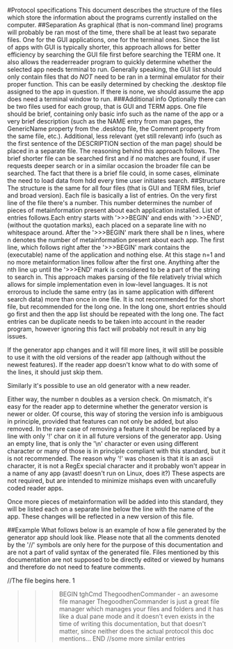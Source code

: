 #Protocol specifications
This document describes the structure of the files which store the information about the programs currently installed on the computer.
##Separation
As graphical (that is non-command line) programs will probably be ran most of the time,
there shall be at least two separate files. One for the GUI applications, one for the terminal ones.
Since the list of apps with GUI is typically shorter, this approach allows for better efficiency by searching the GUI file first
before searching the TERM one. It also allows the readerreader  program to quickly determine whether the selected app needs terminal to run.
Generally speaking, the GUI list should only contain files that do *NOT* need to be ran in a terminal emulator for their proper function.
This can be easily determined by checking the .desktop file assigned to the app in question. If there is none, we should assume the app does
need a terminal window to run.
###Additional info
Optionally there can be two files used for each group, that is GUI and TERM apps.
One file should be brief, containing only basic info such as the name of the app or a very brief description (such as the NAME entry from man pages,
the GenericName property from the .desktop file, the Comment property from the same file, etc.).
Additional, less relevant (yet still relevant) info (such as the first sentence of the DESCRIPTION section of the man page) should be placed in a separate file.
The reasoning behind this approach follows. The brief shorter file can be searched first and if no matches are found, if user requests deeper search or in a similar
occasion the broader file can be searched. The fact that there is a brief file could, in some cases, eliminate the need to load data from hdd every time user
initiates search.
##Structure
The structure is the same for all four files (that is GUI and TERM files, brief and broad version).
Each file is basically a list of entries. On the very first line of the file there's a number. This number determines the number of pieces of metainformation 
present about each application installed. List of entries follows.Each entry starts with '>>>BEGIN' and ends with '>>>END', (without the quotation marks),
each placed on a separate line with no whitespace around.
After the '>>>BEGIN' mark there shall be n lines, where n denotes the number of metainformation present about each app. The first line, which follows right after the '>>>BEGIN' mark contains the (executable) name of the
application and nothing else. At this stage n=1 and no more metainformation lines follow after the first one.
Anything after the nth line up until the '>>>END' mark is considered to be a part of the string to search in. This approach makes parsing of the file 
relatively trivial which allows for simple implementation even in low-level languages.
It is not errorous to include the same entry (as in same application with different search data) more than once in one file. It is not recommended
for the short file, but recommended for the long one. In the long one, short entries should go first and then the app list should be repeated with the long one. 
The fact entries can be duplicate needs to be taken into account in the reader program, however ignoring this fact will probably not
result in any big issues.

If the generator app changes and it will fill more lines, it will still be possible to use it with the old versions of the reader app 
(although without the newest features). If the reader app doesn't know what to do with some of the lines, it should just skip them.

Similarly it's possible to use an old generator with a new reader. 

Either way, the number n doubles as a version check. On mismatch, it's easy for the reader app to determine whether the generator version is newer or older.
Of course, this way of storing the version info is ambiguous in principle, provided that features can not only be added, but also removed. In the rare case
of removing a feature it should be replaced by a line with only '!' char on it in all future versions of the generator app. Using an empty line, that is only
the '\n' character or even using different character or many of those is in principle compliant with this standard, but it is not recommended.
The reason why '!' was chosen is that it is an ascii character, it is not a RegEx special character and it probably won't appear in a name of any app
(avast! doesn't run on Linux, does it?) These aspects are not required, but are intended to minimize mishaps even with uncarefully coded reader apps.

Once more pieces of metainformation will be added into this standard, they will be listed each on a separate line below the line with the name of the app.
These changes will be reflected in a new version of this file.

##Example
What follows below is an example of how a file generated by the generator app should look like. Please note that all the comments denoted by the
'//' symbols are only here for the purpose of this documentation and are not a part of valid syntax of the generated file.
Files mentioned by this documentation are not supposed to be directly edited or viewed by humans and therefore do not need to feature comments.

//The file begins here.
1
>>>BEGIN
tghCmd
ThegoodhenCommander - an awesome file manager
ThegoodhenCommander is just a great file manager which manages your files and folders and it has like a dual pane mode and it doesn't even exists
in the time of writing this documentation, but that doesn't matter, since neither does the actual protocol this doc mentions...
>>>END
//some more similar entries
